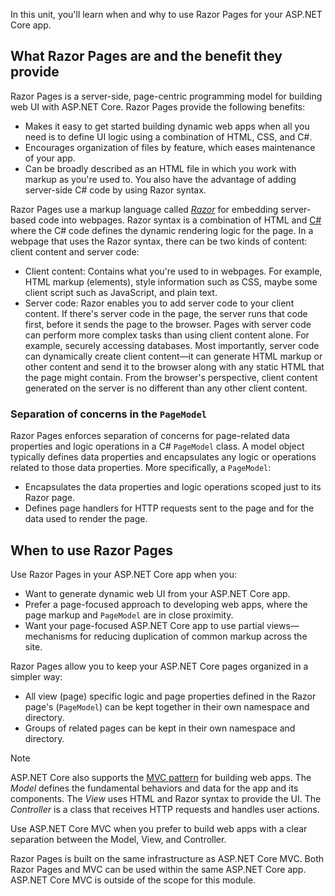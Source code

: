 In this unit, you'll learn when and why to use Razor Pages for your ASP.NET Core app.

## What Razor Pages are and the benefit they provide

Razor Pages is a server-side, page-centric programming model for building web UI with ASP.NET Core. Razor Pages provide the following benefits:

* Makes it easy to get started building dynamic web apps when all you need is to define UI logic using a combination of HTML, CSS, and C#.
* Encourages organization of files by feature, which eases maintenance of your app.
* Can be broadly described as an HTML file in which you work with markup as you're used to. You also have the advantage of adding server-side C# code by using Razor syntax.

Razor Pages use a markup language called *[Razor](/aspnet/core/mvc/views/razor)* for embedding server-based code into webpages. Razor syntax is a combination of HTML and [C#](https://dotnet.microsoft.com/languages/csharp) where the C# code defines the dynamic rendering logic for the page. In a webpage that uses the Razor syntax, there can be two kinds of content: client content and server code:

* Client content: Contains what you're used to in webpages. For example, HTML markup (elements), style information such as CSS, maybe some client script such as JavaScript, and plain text.
* Server code: Razor enables you to add server code to your client content. If there's server code in the page, the server runs that code first, before it sends the page to the browser. Pages with server code can perform more complex tasks than using client content alone. For example, securely accessing databases. Most importantly, server code can dynamically create client content&mdash;it can generate HTML markup or other content and send it to the browser along with any static HTML that the page might contain. From the browser's perspective, client content generated on the server is no different than any other client content.

### Separation of concerns in the `PageModel`

Razor Pages enforces separation of concerns for page-related data properties and logic operations in a C# `PageModel` class. A model object typically defines data properties and encapsulates any logic or operations related to those data properties. More specifically, a `PageModel`:

* Encapsulates the data properties and logic operations scoped just to its Razor page.
* Defines page handlers for HTTP requests sent to the page and for the data used to render the page.

## When to use Razor Pages

Use Razor Pages in your ASP.NET Core app when you:

* Want to generate dynamic web UI from your ASP.NET Core app.
* Prefer a page-focused approach to developing web apps, where the page markup and `PageModel` are in close proximity.
* Want your page-focused ASP.NET Core app to use partial views&mdash;mechanisms for reducing duplication of common markup across the site.

Razor Pages allow you to keep your ASP.NET Core pages organized in a simpler way:

* All view (page) specific logic and page properties defined in the Razor page's (`PageModel`) can be kept together in their own namespace and directory.
* Groups of related pages can be kept in their own namespace and directory.

> [!NOTE]
>ASP.NET Core also supports the [MVC pattern](/aspnet/core/mvc/overview) for building web apps. The *Model* defines the fundamental behaviors and data for the app and its components. The *View* uses HTML and Razor syntax to provide the UI. The *Controller* is a class that receives HTTP requests and handles user actions.
>
>Use ASP.NET Core MVC when you prefer to build web apps with a clear separation between the Model, View, and Controller.
>
>Razor Pages is built on the same infrastructure as ASP.NET Core MVC. Both Razor Pages and MVC can be used within the same ASP.NET Core app. ASP.NET Core MVC is outside of the scope for this module.

